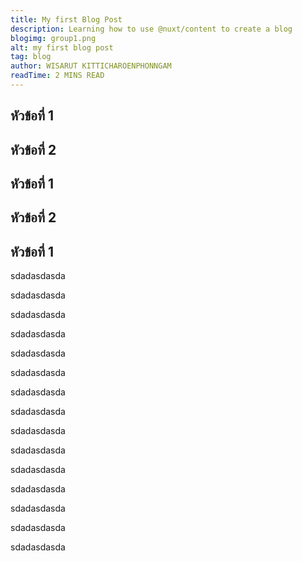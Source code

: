 ```yaml
---
title: My first Blog Post
description: Learning how to use @nuxt/content to create a blog
blogimg: group1.png
alt: my first blog post
tag: blog
author: WISARUT KITTICHAROENPHONNGAM
readTime: 2 MINS READ
---
```

## หัวข้อที่ 1

## หัวข้อที่ 2
## หัวข้อที่ 1

## หัวข้อที่ 2
## หัวข้อที่ 1

sdadasdasda

sdadasdasda

sdadasdasda

sdadasdasda

sdadasdasda

sdadasdasda

sdadasdasda

sdadasdasda

sdadasdasda

sdadasdasda

sdadasdasda

sdadasdasda

sdadasdasda

sdadasdasda

sdadasdasda
